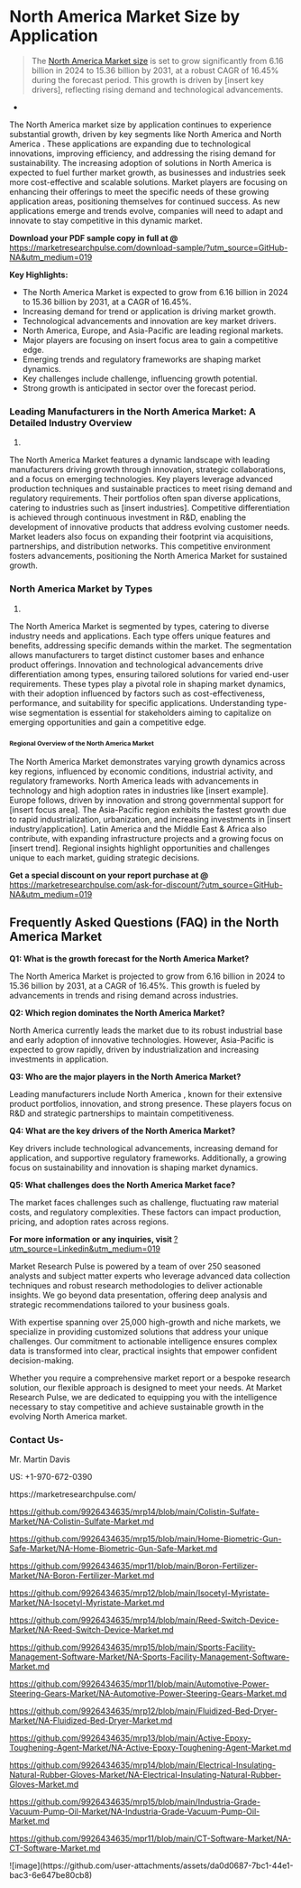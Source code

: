 <h1>North America  Market&nbsp;Size by Application</h1><blockquote><p>The <a href="https://marketresearchpulse.com/download-sample/?utm_source=GitHub-NA&amp;utm_medium=019">North America  Market size</a> is set to grow significantly from 6.16 billion in 2024 to 15.36 billion by 2031, at a robust CAGR of 16.45% during the forecast period. This growth is driven by [insert key drivers], reflecting rising demand and technological advancements.</p></blockquote><ul><li></li></ul><p>The North America  market size by application continues to experience substantial growth, driven by key segments like North America  and North America . These applications are expanding due to technological innovations, improving efficiency, and addressing the rising demand for sustainability. The increasing adoption of solutions in North America  is expected to fuel further market growth, as businesses and industries seek more cost-effective and scalable solutions. Market players are focusing on enhancing their offerings to meet the specific needs of these growing application areas, positioning themselves for continued success. As new applications emerge and trends evolve, companies will need to adapt and innovate to stay competitive in this dynamic market.</p><p><strong>Download your PDF sample copy in full at @ </strong><a href="https://marketresearchpulse.com/download-sample/?utm_source=GitHub-NA&amp;utm_medium=019">https://marketresearchpulse.com/download-sample/?utm_source=GitHub-NA&amp;utm_medium=019</a></p><p><strong>Key Highlights: </strong></p><ul><li>The North America  Market is expected to grow from 6.16 billion in 2024 to 15.36 billion by 2031, at a CAGR of 16.45%.</li><li>Increasing demand for trend or application is driving market growth.</li><li>Technological advancements and innovation are key market drivers.</li><li>North America, Europe, and Asia-Pacific are leading regional markets.</li><li>Major players are focusing on insert focus area to gain a competitive edge.</li><li>Emerging trends and regulatory frameworks are shaping market dynamics.</li><li>Key challenges include challenge, influencing growth potential.</li><li>Strong growth is anticipated in sector over the forecast period.</li></ul><h3>Leading Manufacturers in the North America  Market: A Detailed Industry Overview</h3><ol><li></li></ol><div class="flex max-w-full flex-col flex-grow"><div class="min-h-8 text-message flex w-full flex-col items-end gap-2 whitespace-normal break-words [.text-message+&amp;]:mt-5" dir="auto" data-message-author-role="assistant" data-message-id="fd8432e4-4910-450d-b182-61b7bfb0a01f" data-message-model-slug="gpt-4o"><div class="flex w-full flex-col gap-1 empty:hidden first:pt-[3px]"><div class="markdown prose w-full break-words dark:prose-invert light"><p>The North America  Market features a dynamic landscape with leading manufacturers driving growth through innovation, strategic collaborations, and a focus on emerging technologies. Key players leverage advanced production techniques and sustainable practices to meet rising demand and regulatory requirements. Their portfolios often span diverse applications, catering to industries such as [insert industries]. Competitive differentiation is achieved through continuous investment in R&amp;D, enabling the development of innovative products that address evolving customer needs. Market leaders also focus on expanding their footprint via acquisitions, partnerships, and distribution networks. This competitive environment fosters advancements, positioning the North America  Market for sustained growth.</p></div></div></div></div><h3>North America  Market by Types</h3><ol><li></li></ol><div class="flex max-w-full flex-col flex-grow"><div class="min-h-8 text-message flex w-full flex-col items-end gap-2 whitespace-normal break-words [.text-message+&amp;]:mt-5" dir="auto" data-message-author-role="assistant" data-message-id="084470be-0bb7-4664-bddf-5156b4f41249" data-message-model-slug="gpt-4o-mini"><div class="flex w-full flex-col gap-1 empty:hidden first:pt-[3px]"><div class="markdown prose w-full break-words dark:prose-invert light"><p>The North America  Market is segmented by types, catering to diverse industry needs and applications. Each type offers unique features and benefits, addressing specific demands within the market. The segmentation allows manufacturers to target distinct customer bases and enhance product offerings. Innovation and technological advancements drive differentiation among types, ensuring tailored solutions for varied end-user requirements. These types play a pivotal role in shaping market dynamics, with their adoption influenced by factors such as cost-effectiveness, performance, and suitability for specific applications. Understanding type-wise segmentation is essential for stakeholders aiming to capitalize on emerging opportunities and gain a competitive edge.</p></div></div></div></div><h3><span style="font-size: 11px;">Regional Overview of the North America  Market</span></h3><div class="flex max-w-full flex-col flex-grow"><div class="min-h-8 text-message flex w-full flex-col items-end gap-2 whitespace-normal break-words [.text-message+&amp;]:mt-5" dir="auto" data-message-author-role="assistant" data-message-id="e9038762-ce64-4e30-91c9-9bd413514231" data-message-model-slug="gpt-4o-mini"><div class="flex w-full flex-col gap-1 empty:hidden first:pt-[3px]"><div class="markdown prose w-full break-words dark:prose-invert light"><p>The North America  Market demonstrates varying growth dynamics across key regions, influenced by economic conditions, industrial activity, and regulatory frameworks. North America leads with advancements in technology and high adoption rates in industries like [insert example]. Europe follows, driven by innovation and strong governmental support for [insert focus area]. The Asia-Pacific region exhibits the fastest growth due to rapid industrialization, urbanization, and increasing investments in [insert industry/application]. Latin America and the Middle East &amp; Africa also contribute, with expanding infrastructure projects and a growing focus on [insert trend]. Regional insights highlight opportunities and challenges unique to each market, guiding strategic decisions.</p></div></div></div></div><p><strong>Get a special discount on your report purchase at @ </strong><a href="https://marketresearchpulse.com/ask-for-discount/?utm_source=GitHub-NA&amp;utm_medium=019">https://marketresearchpulse.com/ask-for-discount/?utm_source=GitHub-NA&amp;utm_medium=019</a></p><h2>Frequently Asked Questions (FAQ) in the North America  Market</h2><p><strong>Q1: What is the growth forecast for the North America  Market?</strong></p><p>The North America  Market is projected to grow from 6.16 billion in 2024 to 15.36 billion by 2031, at a CAGR of 16.45%. This growth is fueled by advancements in trends and rising demand across industries.</p><p><strong>Q2: Which region dominates the North America  Market?</strong></p><p>North America currently leads the market due to its robust industrial base and early adoption of innovative technologies. However, Asia-Pacific is expected to grow rapidly, driven by industrialization and increasing investments in application.</p><p><strong>Q3: Who are the major players in the North America  Market?</strong></p><p>Leading manufacturers include North America , known for their extensive product portfolios, innovation, and strong presence. These players focus on R&amp;D and strategic partnerships to maintain competitiveness.</p><p><strong>Q4: What are the key drivers of the North America  Market?</strong></p><p>Key drivers include technological advancements, increasing demand for application, and supportive regulatory frameworks. Additionally, a growing focus on sustainability and innovation is shaping market dynamics.</p><p><strong>Q5: What challenges does the North America  Market face?</strong></p><p>The market faces challenges such as challenge, fluctuating raw material costs, and regulatory complexities. These factors can impact production, pricing, and adoption rates across regions.</p><p><strong>For more information or any inquiries, visit&nbsp;</strong><a href="?utm_source=Linkedin&utm_medium=019">?utm_source=Linkedin&utm_medium=019</a></p><p>Market Research Pulse is powered by a team of over 250 seasoned analysts and subject matter experts who leverage advanced data collection techniques and robust research methodologies to deliver actionable insights. We go beyond data presentation, offering deep analysis and strategic recommendations tailored to your business goals.</p><p>With expertise spanning over 25,000 high-growth and niche markets, we specialize in providing customized solutions that address your unique challenges. Our commitment to actionable intelligence ensures complex data is transformed into clear, practical insights that empower confident decision-making.</p><p>Whether you require a comprehensive market report or a bespoke research solution, our flexible approach is designed to meet your needs. At Market Research Pulse, we are dedicated to equipping you with the intelligence necessary to stay competitive and achieve sustainable growth in the evolving North America  market.</p><h3><strong>Contact Us-</strong></h3><p>Mr. Martin Davis</p><p>US: +1-970-672-0390</p><p>https://marketresearchpulse.com/</p><p><a href="https://github.com/9926434635/mrp14/blob/main/Colistin-Sulfate-Market/NA-Colistin-Sulfate-Market.md">https://github.com/9926434635/mrp14/blob/main/Colistin-Sulfate-Market/NA-Colistin-Sulfate-Market.md</a></p><p><a href="https://github.com/9926434635/mrp15/blob/main/Home-Biometric-Gun-Safe-Market/NA-Home-Biometric-Gun-Safe-Market.md">https://github.com/9926434635/mrp15/blob/main/Home-Biometric-Gun-Safe-Market/NA-Home-Biometric-Gun-Safe-Market.md</a></p><p><a href="https://github.com/9926434635/mpr11/blob/main/Boron-Fertilizer-Market/NA-Boron-Fertilizer-Market.md">https://github.com/9926434635/mpr11/blob/main/Boron-Fertilizer-Market/NA-Boron-Fertilizer-Market.md</a></p><p><a href="https://github.com/9926434635/mrp12/blob/main/Isocetyl-Myristate-Market/NA-Isocetyl-Myristate-Market.md">https://github.com/9926434635/mrp12/blob/main/Isocetyl-Myristate-Market/NA-Isocetyl-Myristate-Market.md</a></p><p><a href="https://github.com/9926434635/mrp14/blob/main/Reed-Switch-Device-Market/NA-Reed-Switch-Device-Market.md">https://github.com/9926434635/mrp14/blob/main/Reed-Switch-Device-Market/NA-Reed-Switch-Device-Market.md</a></p><p><a href="https://github.com/9926434635/mrp15/blob/main/Sports-Facility-Management-Software-Market/NA-Sports-Facility-Management-Software-Market.md">https://github.com/9926434635/mrp15/blob/main/Sports-Facility-Management-Software-Market/NA-Sports-Facility-Management-Software-Market.md</a></p><p><a href="https://github.com/9926434635/mpr11/blob/main/Automotive-Power-Steering-Gears-Market/NA-Automotive-Power-Steering-Gears-Market.md">https://github.com/9926434635/mpr11/blob/main/Automotive-Power-Steering-Gears-Market/NA-Automotive-Power-Steering-Gears-Market.md</a></p><p><a href="https://github.com/9926434635/mrp12/blob/main/Fluidized-Bed-Dryer-Market/NA-Fluidized-Bed-Dryer-Market.md">https://github.com/9926434635/mrp12/blob/main/Fluidized-Bed-Dryer-Market/NA-Fluidized-Bed-Dryer-Market.md</a></p><p><a href="https://github.com/9926434635/mrp13/blob/main/Active-Epoxy-Toughening-Agent-Market/NA-Active-Epoxy-Toughening-Agent-Market.md">https://github.com/9926434635/mrp13/blob/main/Active-Epoxy-Toughening-Agent-Market/NA-Active-Epoxy-Toughening-Agent-Market.md</a></p><p><a href="https://github.com/9926434635/mrp14/blob/main/Electrical-Insulating-Natural-Rubber-Gloves-Market/NA-Electrical-Insulating-Natural-Rubber-Gloves-Market.md">https://github.com/9926434635/mrp14/blob/main/Electrical-Insulating-Natural-Rubber-Gloves-Market/NA-Electrical-Insulating-Natural-Rubber-Gloves-Market.md</a></p><p><a href="https://github.com/9926434635/mrp15/blob/main/Industria-Grade-Vacuum-Pump-Oil-Market/NA-Industria-Grade-Vacuum-Pump-Oil-Market.md">https://github.com/9926434635/mrp15/blob/main/Industria-Grade-Vacuum-Pump-Oil-Market/NA-Industria-Grade-Vacuum-Pump-Oil-Market.md</a></p><p><a href="https://github.com/9926434635/mpr11/blob/main/CT-Software-Market/NA-CT-Software-Market.md">https://github.com/9926434635/mpr11/blob/main/CT-Software-Market/NA-CT-Software-Market.md</a></p>
![image](https://github.com/user-attachments/assets/da0d0687-7bc1-44e1-bac3-6e647be80cb8)
